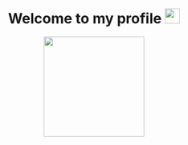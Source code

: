 <div id="header" align="center">
  <h1>
    Welcome to my profile
    <img src="https://media.giphy.com/media/hvRJCLFzcasrR4ia7z/giphy.gif" width="30px"/>
  </h1>
  <img src="https://66.media.tumblr.com/3d05599acbae7a7d95fec533f8a3b2d1/tumblr_mpzxpfGkZX1rl3tlpo1_500.png" width="200"/>

</div>
<div align="center">
  <img src="https://komarev.com/ghpvc/?username=gaaelgarciia&style=flat-square&color=red" alt=""/>
</div>